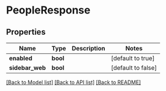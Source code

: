 # PeopleResponse

## Properties

Name | Type | Description | Notes
------------ | ------------- | ------------- | -------------
**enabled** | **bool** |  | [default to true]
**sidebar_web** | **bool** |  | [default to false]

[[Back to Model list]](../README.md#documentation-for-models) [[Back to API list]](../README.md#documentation-for-api-endpoints) [[Back to README]](../README.md)



